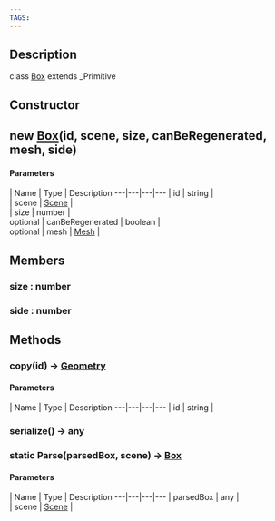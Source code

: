```yaml
---
TAGS:
---
```

## Description

class [Box](/classes/2.4/Box) extends _Primitive



## Constructor

## new [Box](/classes/2.4/Box)(id, scene, size, canBeRegenerated, mesh, side)



#### Parameters
 | Name | Type | Description
---|---|---|---
 | id | string |   
 | scene | [Scene](/classes/2.4/Scene) |   
 | size | number |   
optional | canBeRegenerated | boolean |   
optional | mesh | [Mesh](/classes/2.4/Mesh) |   
## Members

### size : number



### side : number



## Methods

### copy(id) &rarr; [Geometry](/classes/2.4/Geometry)



#### Parameters
 | Name | Type | Description
---|---|---|---
 | id | string |   

### serialize() &rarr; any


### static Parse(parsedBox, scene) &rarr; [Box](/classes/2.4/Box)



#### Parameters
 | Name | Type | Description
---|---|---|---
 | parsedBox | any |  
 | scene | [Scene](/classes/2.4/Scene) |   
